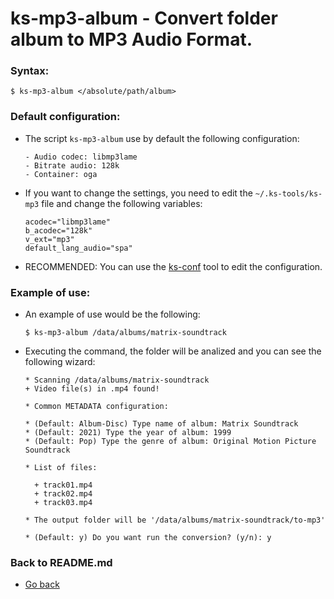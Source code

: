 ks-mp3-album - Convert folder album to MP3 Audio Format.
========================================================

### Syntax:

```shell
$ ks-mp3-album </absolute/path/album>
```

### Default configuration:

  * The script `ks-mp3-album` use by default the following configuration:
  
    ```shell
    - Audio codec: libmp3lame
    - Bitrate audio: 128k
    - Container: oga
    ````
    
  * If you want to change the settings, you need to edit the `~/.ks-tools/ks-mp3` file and change the following variables:
  
    ```shell
    acodec="libmp3lame"
    b_acodec="128k"
    v_ext="mp3"
    default_lang_audio="spa"
    ````

  * RECOMMENDED: You can use the [ks-conf](https://gitlab.com/q3aql/ks-tools/blob/main/doc/ks-conf.md) tool to edit the configuration.

### Example of use:

  * An example of use would be the following:
  
    ```shell
    $ ks-mp3-album /data/albums/matrix-soundtrack
    ````
    
  * Executing the command, the folder will be analized and you can see the following wizard:
  
    ```shell
    * Scanning /data/albums/matrix-soundtrack
    + Video file(s) in .mp4 found!

    * Common METADATA configuration:

    * (Default: Album-Disc) Type name of album: Matrix Soundtrack
    * (Default: 2021) Type the year of album: 1999
    * (Default: Pop) Type the genre of album: Original Motion Picture Soundtrack

    * List of files:

      + track01.mp4
      + track02.mp4
      + track03.mp4

    * The output folder will be '/data/albums/matrix-soundtrack/to-mp3'

    * (Default: y) Do you want run the conversion? (y/n): y
    ````
    
### Back to README.md
    
* [Go back](../README.md)
  

